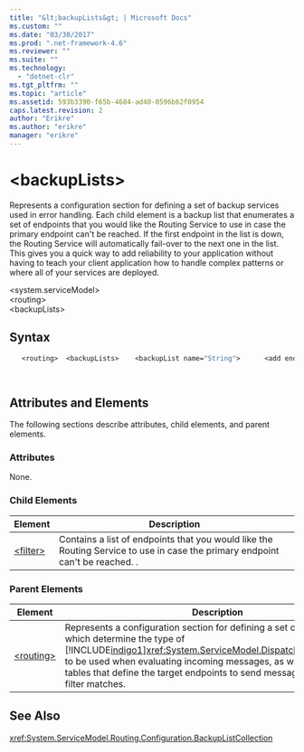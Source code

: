 ```yaml
---
title: "&lt;backupLists&gt; | Microsoft Docs"
ms.custom: ""
ms.date: "03/30/2017"
ms.prod: ".net-framework-4.6"
ms.reviewer: ""
ms.suite: ""
ms.technology: 
  - "dotnet-clr"
ms.tgt_pltfrm: ""
ms.topic: "article"
ms.assetid: 593b3390-f65b-4684-ad40-0596b62f0954
caps.latest.revision: 2
author: "Erikre"
ms.author: "erikre"
manager: "erikre"
---
```

# &lt;backupLists&gt;
Represents a configuration section for defining a set of backup services used in error handling. Each child element is a backup list that enumerates a set of endpoints that you would like the Routing Service to use in case the primary endpoint can't be reached. If the first endpoint in the list is down, the Routing Service will automatically fail-over to the next one in the list.  This gives you a quick way to add reliability to your application without having to teach your client application how to handle complex patterns or where all of your services are deployed.  
  
 \<system.serviceModel>  
\<routing>  
\<backupLists>  
  
## Syntax  
  
```vb  
   <routing>  <backupLists>    <backupList name="String">      <add endpointName="String" />    </backupList>    </backupLists></routing>  
```  
  
```csharp  
  
```  
  
## Attributes and Elements  
 The following sections describe attributes, child elements, and parent elements.  
  
### Attributes  
 None.  
  
### Child Elements  
  
|Element|Description|  
|-------------|-----------------|  
|[\<filter>](../../../../../docs/framework/configure-apps/file-schema/wcf/filter.md)|Contains a list of endpoints that you would like the Routing Service to use in case the primary endpoint can't be reached. .|  
  
### Parent Elements  
  
|Element|Description|  
|-------------|-----------------|  
|[\<routing>](../../../../../docs/framework/configure-apps/file-schema/wcf/routing.md)|Represents a configuration section for defining a set of routing filters, which determine the type of [!INCLUDE[indigo1](../../../../../includes/indigo1-md.md)]<xref:System.ServiceModel.Dispatcher.MessageFilter> to be used when evaluating incoming messages, as well as routing tables that define the target endpoints to send messages to when a filter matches.|  
  
## See Also  
 <xref:System.ServiceModel.Routing.Configuration.BackupListCollection>  